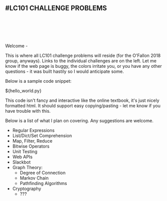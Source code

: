 #LC101 CHALLENGE PROBLEMS
---
<br>
<br>
<br>
<br>

Welcome -

This is where all LC101 challenge problems will reside (for the O'Fallon 2018 group, anyways). Links to the individual challenges are on the left. Let me know if the web page is buggy, the colors irritate you, or you have any other questions - it was built hastily so I would anticipate some.

Below is a sample code snippet:

${hello_world.py}

This code isn't fancy and interactive like the online textbook, it's just nicely formatted html. It should support easy copying/pasting - let me know if you have trouble with this.

Below is a list of what I plan on covering. Any suggestions are welcome.



- Regular Expressions
- List/Dict/Set Comprehension
- Map, Filter, Reduce
- Bitwise Operators
- Unit Testing
- Web APIs
- Slackbot
- Graph Theory:
	- Degree of Connection
	- Markov Chain
	- Pathfinding Algorithms
- Cryptography
	- ???

